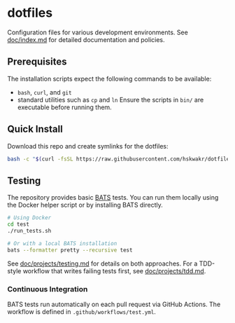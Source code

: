 # dotfiles

Configuration files for various development environments.
See [doc/index.md](doc/index.md) for detailed documentation and policies.

## Prerequisites
The installation scripts expect the following commands to be available:

- `bash`, `curl`, and `git`
- standard utilities such as `cp` and `ln`
Ensure the scripts in `bin/` are executable before running them.

## Quick Install
Download this repo and create symlinks for the dotfiles:
```sh
bash -c "$(curl -fsSL https://raw.githubusercontent.com/hskwakr/dotfiles/main/bin/install.sh)"
```

## Testing
The repository provides basic [BATS](https://github.com/bats-core/bats-core) tests.
You can run them locally using the Docker helper script or by installing BATS directly.

```sh
# Using Docker
cd test
./run_tests.sh

# Or with a local BATS installation
bats --formatter pretty --recursive test
```

See [doc/projects/testing.md](doc/projects/testing.md) for details on both approaches.
For a TDD-style workflow that writes failing tests first, see
[doc/projects/tdd.md](doc/projects/tdd.md).

### Continuous Integration
BATS tests run automatically on each pull request via GitHub Actions. The workflow is defined in `.github/workflows/test.yml`.
